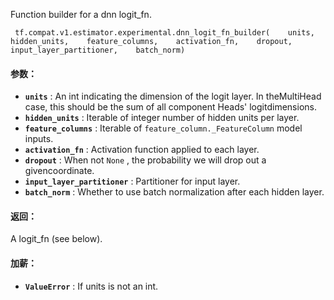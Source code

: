 Function builder for a dnn logit_fn.

```
 tf.compat.v1.estimator.experimental.dnn_logit_fn_builder(    units,    hidden_units,    feature_columns,    activation_fn,    dropout,    input_layer_partitioner,    batch_norm) 
```

#### 参数：
- **`units`** : An int indicating the dimension of the logit layer.  In theMultiHead case, this should be the sum of all component Heads' logitdimensions.
- **`hidden_units`** : Iterable of integer number of hidden units per layer.
- **`feature_columns`** : Iterable of  `feature_column._FeatureColumn`  model inputs.
- **`activation_fn`** : Activation function applied to each layer.
- **`dropout`** : When not  `None` , the probability we will drop out a givencoordinate.
- **`input_layer_partitioner`** : Partitioner for input layer.
- **`batch_norm`** : Whether to use batch normalization after each hidden layer.


#### 返回：
A logit_fn (see below).

#### 加薪：
- **`ValueError`** : If units is not an int.
